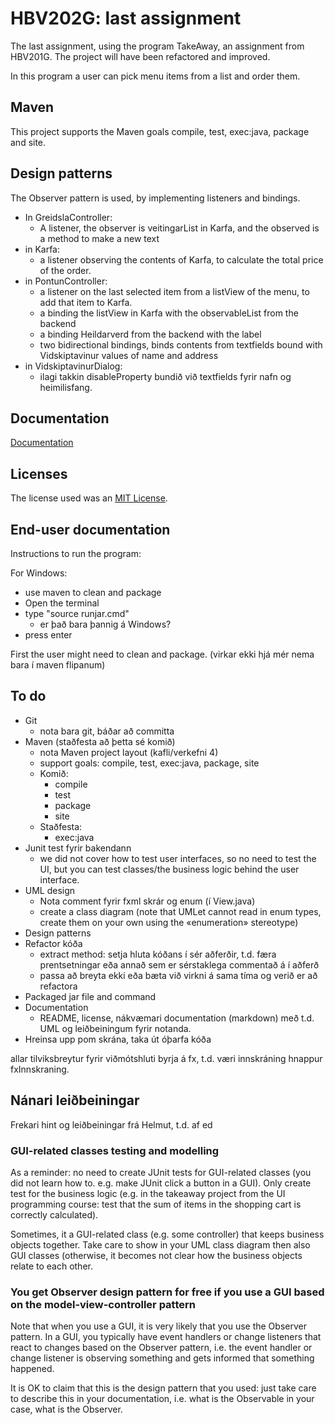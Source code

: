 # HBV202G: last assignment

The last assignment, using the program TakeAway, an assignment from HBV201G. The project will have been refactored and
improved.

In this program a user can pick menu items from a list and order them.

## Maven

This project supports the Maven goals compile, test, exec:java, package and site.

## Design patterns

The Observer pattern is used, by implementing listeners and bindings.

- In GreidslaController:
    - A listener, the observer is veitingarList in Karfa, and the observed is a method to make a
      new text
- in Karfa:
    - a listener observing the contents of Karfa, to calculate the total price of the order.
- in PontunController:
    - a listener on the last selected item from a listView of the menu, to add that item to Karfa.
    - a binding the listView in Karfa with the observableList<Veitingar> from the backend
    - a binding Heildarverd from the backend with the label
    - two bidirectional bindings, binds contents from textfields bound with Vidskiptavinur values of name and address
- in VidskiptavinurDialog:
    - ilagi takkin disableProperty bundið við textfields fyrir nafn og heimilisfang.
  
## Documentation

[Documentation](src/site/markdown/documentation.md)

## Licenses

The license used was an [MIT License](LICENSE).

## End-user documentation

Instructions to run the program:

For Windows:

- use maven to clean and package
- Open the terminal
- type "source runjar.cmd"
    - er það bara þannig á Windows?
- press enter

First the user might need to clean and package. (virkar ekki hjá mér nema bara í maven flipanum)

## To do

- Git
    - nota bara git, báðar að committa
- Maven (staðfesta að þetta sé komið)
    - nota Maven project layout (kafli/verkefni 4)
    - support goals: compile, test, exec:java, package, site
    - Komið:
        - compile
        - test
        - package
        - site
    - Staðfesta:
        - exec:java
- Junit test fyrir bakendann
    - we did not cover how to test user interfaces, so no need to test the UI, but you can test classes/the business
      logic behind the user interface.
- UML design
    - Nota comment fyrir fxml skrár og enum (í View.java)
    - create a class diagram (note that UMLet cannot read in enum types, create them on your own using the «enumeration»
      stereotype)
- Design patterns
- Refactor kóða
    - extract method: setja hluta kóðans í sér aðferðir, t.d. færa prentsetningar eða annað sem er sérstaklega commentað
      á í aðferð
    - passa að breyta ekki eða bæta við virkni á sama tíma og verið er að refactora
- Packaged jar file and command
- Documentation
    - README, license, nákvæmari documentation (markdown) með t.d. UML og leiðbeiningum fyrir notanda.
- Hreinsa upp pom skrána, taka út óþarfa kóða

allar tilviksbreytur fyrir viðmótshluti byrja á fx, t.d. væri innskráning hnappur fxInnskraning.

## Nánari leiðbeiningar

Frekari hint og leiðbeiningar frá Helmut, t.d. af ed

### GUI-related classes testing and modelling

As a reminder: no need to create JUnit tests for GUI-related classes (you did not learn how to. e.g. make JUnit click a
button in a GUI). Only create test for the business logic (e.g. in the takeaway project from the UI programming course:
test that the sum of items in the shopping cart is correctly calculated).

Sometimes, it a GUI-related class (e.g. some controller) that keeps business objects together. Take care to show in your
UML class diagram then also GUI classes (otherwise, it becomes not clear how the business objects relate to each other.

### You get Observer design pattern for free if you use a GUI based on the model-view-controller pattern

Note that when you use a GUI, it is very likely that you use the Observer pattern. In a GUI, you typically have event
handlers or change listeners that react to changes based on the Observer pattern, i.e. the event handler or change
listener is observing something and gets informed that something happened.

It is OK to claim that this is the design pattern that you used: just take care to describe this in your documentation,
i.e. what is the Observable in your case, what is the Observer.

